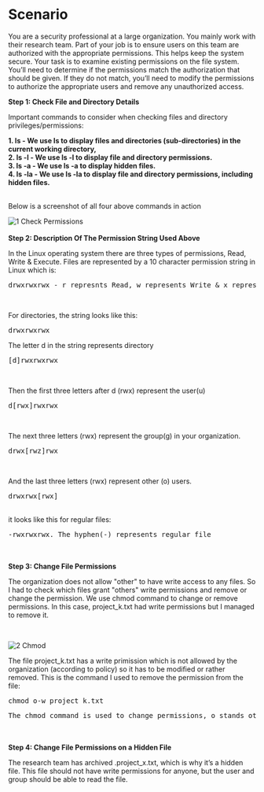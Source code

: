<h1>Scenario</h1>
<p>You are a security professional at a large organization. You mainly work with their research team. Part of your job is to ensure users on this team are authorized with the appropriate permissions. This helps keep the system secure. Your task is to examine existing permissions on the file system. You’ll need to determine if the permissions match the authorization that should be given. If they do not match, you’ll need to modify the permissions to authorize the appropriate users and remove any unauthorized access.</p>

<b>Step 1: Check File and Directory Details</b>
<p>Important commands to consider when checking files and directory privileges/permissions:</p>
<b>
  1. ls - We use ls to display files and directories (sub-directories) in the current working directory, <br>
  2. ls -l - We use ls -l to display file and directory permissions. <br>
  3. ls -a - We use ls -a to display hidden files. <br>
  4. ls -la - We use ls -la to display file and directory permissions, including hidden files. <br>
</b> <br>
<p>Below is a screenshot of all four above commands in action</p>

![1  Check Permissions](https://github.com/ThokozaneN/Google-Cybersecurity-Projects/assets/133211908/c6b50655-2f43-49f0-9b76-288ecf9e35ec)
<br>
<br>
<b>Step 2: Description Of The Permission String Used Above</b>
<p>In the Linux operating system there are three types of permissions, Read, Write & Execute. Files are represented by a 10 character permission string in Linux which is: <pre>drwxrwxrwx - r represnts Read, w represents Write & x represents Execute.</pre></p><br>
<p>For directories, the string looks like this: <pre>drwxrwxrwx</pre></p>
<p>The letter d in the string represents directory<pre>[d]rwxrwxrwx</pre></p><br>
<p>Then the first three letters after d (rwx) represent the user(u)<pre>d[rwx]rwxrwx</pre></p><br>
<p>The next three letters (rwx) represent the group(g) in your organization. <pre>drwx[rwz]rwx</pre></p><br>
<p>And the last three letters (rwx) represent other (o) users. <pre>drwxrwx[rwx]</pre></p><br>
it looks like this for regular files:
<pre>-rwxrwxrwx. The hyphen(-) represents regular file</pre>
<br>
<br>
<b>Step 3: Change File Permissions</b>
<p>The organization does not allow "other" to have write access to any files. So I had to check which files grant "others" write permissions and remove or change the permission. We use chmod command to change or remove permissions. In this case, project_k.txt had write permissions but I managed to remove it.</p> <br>

![2  Chmod](https://github.com/ThokozaneN/Google-Cybersecurity-Projects/assets/133211908/49cf26ea-1c8d-419a-afaf-26bb23836626)
<p>The file project_k.txt has a write primission which is not allowed by the organization (according to policy) so it has to be modified or rather removed. This is the command I used to remove the permission from the file: <pre>chmod o-w project_k.txt</pre></p>
<pre>The chmod command is used to change permissions, o stands others, w stands for write permission, the hyphen (subtract sign) means we're removing write permission for the project_k.txt file.</pre>
<br>
<br>
<b>Step 4: Change File Permissions on a Hidden File</b>
<p>The research team has archived .project_x.txt, which is why it’s a hidden file. This file should not have write permissions for anyone, but the user and group should be able to read the file.</p>
